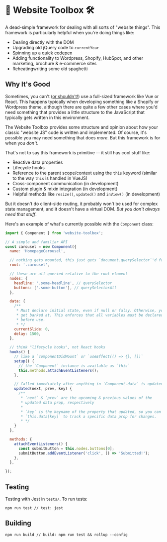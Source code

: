 # 🧰 Website Toolbox 🛠
A dead-simple framework for dealing with all sorts of "website things". This framework is particularly helpful when you're doing things like:

- Dealing directly with the DOM
- Upgrading old jQuery code to `currentYear`
- Spinning up a quick [codepen](https://codepen.io/trending)
- Adding functionality to Wordpress, Shopify, HubSpot, and other marketing, brochure & e-commerce sites
- Re~~heating~~writing some old spaghetti

## Why It's Good
Sometimes, you can't ([or shouldn't!](https://dev.to/gypsydave5/why-you-shouldnt-use-a-web-framework-3g24)) use a full-sized framework like Vue or React. This happens typically when developing something like a Shopify or Wordpress theme, although there are quite a few other cases where you'd need something that provides a little structure to the JavaScript that typically gets written in this environment. 

The Website Toolbox provides some structure and opinion about how your classic "website JS" code is written and implemented. Of course, it's possible you may need something that does *more*. But this framework is for when you *don't*.

That's not to say this framework is primitive -- it still has cool stuff like:

- Reactive data properties
- Lifecycle hooks
- Reference to the parent scope/context using the `this` keyword (similar to the way `this` is handled in VueJS)
- Cross-component communication (in development)
- Custom plugin & mixin integration (in development)
- Helpful methods like `resize()`, `updated()` and `inView()` (in development)

But it doesn't do client-side routing, it probably won't be used for complex state management, and it doesn't have a virtual DOM. *But you don't always need that stuff*. 

Here's an example of what's currently possible with the `Component` class:
```js
import { Component } from 'website-toolbox';

// A simple and familiar API
const carousel = new Component({
  name: 'HomepageCarousel',

  // nothing gets mounted, this just gets `document.querySelector`'d for you
  root: '.carousel',

  // these are all queried relative to the root element
  nodes: {
    headline: '.some-headline', // querySelector
    buttons: ['.some-button'], // querySelectorAll
  },

  data: {
    /**
     * Must declare initial state, even if null or falsy. Otherwise, you'll
     * get barked at. This enforces that all variables must be declared 
     * before use.
     * */
    currentSlide: 0,
    delay: 1500,
  },

  // think "lifecycle hooks", not React hooks
  hooks() {
    // like a `componentDidMount` or `useEffect(() => {}, [])`
    setup() {
      // the `Component` instance is available as `this`
      this.methods.attachEventListeners();
    },

    // Called immediately after anything in `Component.data` is updated 
    updated(next, prev, key) {
      /**
       * `next` & `prev` are the upcoming & previous values of the
       * updated data prop, respectively
       * 
       * `key` is the keyname of the property that updated, so you can do 
       * `this.data[key]` to track a specific data prop for changes.
       * */
    }
  },

  methods: {
    attachEventListeners() {
      const submitButton = this.nodes.buttons[0];
      submitButton.addEventListener('click', () => 'Submitted!');
    },
  },

});
```
## Testing
Testing with Jest in `tests/`. To run tests:
```
npm run test // test: jest
```

## Building
```
npm run build // build: npm run test && rollup --config
```